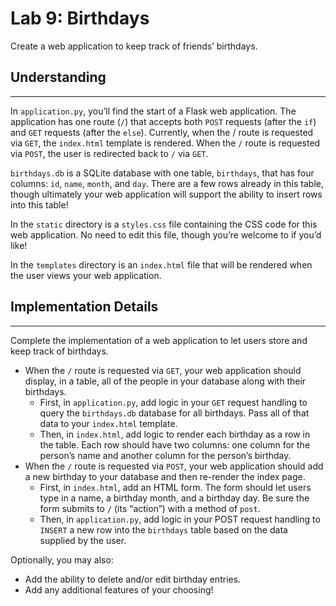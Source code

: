 # Lab 9: Birthdays

Create a web application to keep track of friends’ birthdays.


## Understanding
----------------
In `application.py`, you’ll find the start of a Flask web application. 
The application has one route (`/`) that accepts both `POST` requests (after the `if`) and `GET` requests (after the `else`). Currently, when the / route is requested via `GET`, the `index.html` template is rendered. When the `/` route is requested via `POST`, the user is redirected back to `/` via `GET`.

`birthdays.db` is a SQLite database with one table, `birthdays`, that has four columns: `id`, `name`, `month`, and `day`. There are a few rows already in this table, though ultimately your web application will support the ability to insert rows into this table!

In the `static` directory is a `styles.css` file containing the CSS code for this web application. No need to edit this file, though you’re welcome to if you’d like!

In the `templates` directory is an `index.html` file that will be rendered when the user views your web application.


## Implementation Details
-------------------------
Complete the implementation of a web application to let users store and keep track of birthdays.

- When the `/` route is requested via `GET`, your web application should display, in a table, all of the people in your database along with their birthdays.
    - First, in `application.py`, add logic in your `GET` request handling to query the `birthdays.db` database for all birthdays. Pass all of that data to your `index.html` template.
    - Then, in `index.html`, add logic to render each birthday as a row in the table. Each row should have two columns: one column for the person’s name and another column for the person’s birthday.
- When the `/` route is requested via `POST`, your web application should add a new birthday to your database and then re-render the index page.
    - First, in `index.html`, add an HTML form. The form should let users type in a name, a birthday month, and a birthday day. Be sure the form submits to `/` (its “action”) with a method of `post`.
    - Then, in `application.py`, add logic in your POST request handling to `INSERT` a new row into the `birthdays` table based on the data supplied by the user.

Optionally, you may also:
- Add the ability to delete and/or edit birthday entries.
- Add any additional features of your choosing!